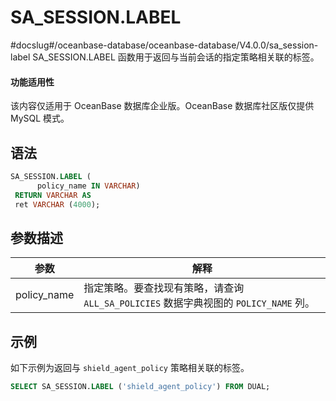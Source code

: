 SA_SESSION.LABEL 
=====================================
#docslug#/oceanbase-database/oceanbase-database/V4.0.0/sa_session-label
SA_SESSION.LABEL 函数用于返回与当前会话的指定策略相关联的标签。

  <main id="notice" >
    <h4>功能适用性</h4>
    <p>该内容仅适用于 OceanBase 数据库企业版。OceanBase 数据库社区版仅提供 MySQL 模式。</p>
  </main>

语法 
-----------

```sql
SA_SESSION.LABEL (
      policy_name IN VARCHAR)
 RETURN VARCHAR AS
 ret VARCHAR (4000);
```



参数描述 
-------------



|   **参数**    |                           **解释**                           |
|-------------|------------------------------------------------------------|
| policy_name | 指定策略。要查找现有策略，请查询 `ALL_SA_POLICIES` 数据字典视图的 `POLICY_NAME` 列。 |



示例 
-----------

如下示例为返回与 `shield_agent_policy` 策略相关联的标签。

```sql
SELECT SA_SESSION.LABEL ('shield_agent_policy') FROM DUAL;
```



